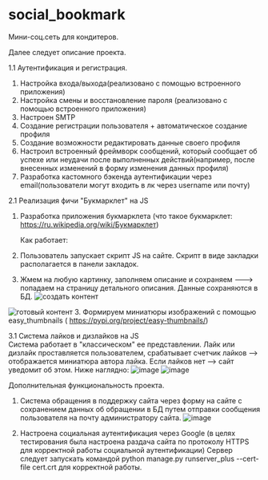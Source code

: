 # social_bookmark
Мини-соц.сеть для кондитеров.

Далее следует описание проекта. 

1.1 Аутентификация и регистрация.
1. Настройка входа/выхода(реализовано с помощью встроенного приложения)
2. Настройка смены и восстановление пароля (реализовано с помощью встроенного приложения)
3. Настроен SMTP 
4. Создание регистрации пользователя + автоматическое создание профиля
5. Создание возможности редактировать данные своего профиля
6. Настроил встроенный фреймворк сообщений, который сообщает об успехе или неудачи после выполненных действий(например, после внесенных изменений в форму изменения данных профиля)
7. Разработка кастомного бэкенда аутентификации через email(пользователи могут входить в лк через username или почту)

2.1 Реализация фичи "Букмарклет" на JS
1. Разработка приложения букмарклета (что такое букмарклет: https://ru.wikipedia.org/wiki/Букмарклет)
   
   Как работает: 
1. Пользователь запускает скрипт JS на сайте. Скрипт в виде закладки располагается в панели закладок. 
2. Жмем на любую картинку, заполняем описание и сохраняем ---> попадаем на страницу детального описания. Данные сохраняются в БД. 
![создать контент](https://github.com/user-attachments/assets/32de0c84-daa2-40e6-916c-4594d4178776)

![готовый контент](https://github.com/user-attachments/assets/32a2d121-683a-4da4-853e-a2bb53bc431b)
3. Формируем миниатюры изображений с помощью easy_thumbnails ( https://pypi.org/project/easy-thumbnails/)

3.1 Система лайков и дизлайков на JS  
Система работает в "классическом" ее представлении. Лайк или дизлайк проставляется пользователем, срабатывает счетчик лайков --> отображается миниатюра автора лайка. 
Если лайков нет --> сайт уведомит об этом. Ниже наглядно: 
![image](https://github.com/user-attachments/assets/ddddf888-2578-483a-938b-6886fbf16230)
![image](https://github.com/user-attachments/assets/8c2facc2-b6c3-4c10-8be1-45c9dea32659)


Дополнительная функциональность проекта. 
1.  Система обращения в поддержку сайта через форму на сайте с сохранением данных об обращении в БД путем отправки сообщения пользователя на почту администратору сайта.
![image](https://github.com/user-attachments/assets/da89b7c7-744a-4ee7-b439-0be784dedf2a)

2. Настроена социальная аутентификация через Google (в целях тестирования была настроена раздача сайта по протоколу HTTPS для корректной работы социальной  аутентификации)
Сервер следует запускать командой python manage.py runserver_plus --cert-file cert.crt для корректной работы. 


   


